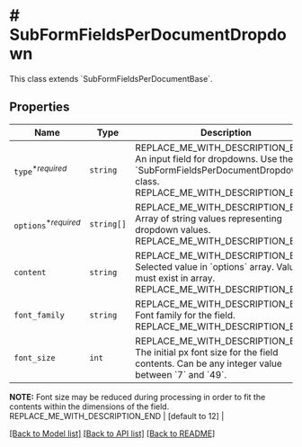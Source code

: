 # # SubFormFieldsPerDocumentDropdown

This class extends &#x60;SubFormFieldsPerDocumentBase&#x60;.

## Properties

Name | Type | Description | Notes
------------ | ------------- | ------------- | -------------
| `type`<sup>*_required_</sup> | ```string``` | REPLACE_ME_WITH_DESCRIPTION_BEGIN An input field for dropdowns. Use the &#x60;SubFormFieldsPerDocumentDropdown&#x60; class. REPLACE_ME_WITH_DESCRIPTION_END |  [default to 'dropdown'] |
| `options`<sup>*_required_</sup> | ```string[]``` | REPLACE_ME_WITH_DESCRIPTION_BEGIN Array of string values representing dropdown values. REPLACE_ME_WITH_DESCRIPTION_END |  |
| `content` | ```string``` | REPLACE_ME_WITH_DESCRIPTION_BEGIN Selected value in &#x60;options&#x60; array. Value must exist in array. REPLACE_ME_WITH_DESCRIPTION_END |  |
| `font_family` | ```string``` | REPLACE_ME_WITH_DESCRIPTION_BEGIN Font family for the field. REPLACE_ME_WITH_DESCRIPTION_END |  |
| `font_size` | ```int``` | REPLACE_ME_WITH_DESCRIPTION_BEGIN The initial px font size for the field contents. Can be any integer value between &#x60;7&#x60; and &#x60;49&#x60;.

**NOTE:** Font size may be reduced during processing in order to fit the contents within the dimensions of the field. REPLACE_ME_WITH_DESCRIPTION_END |  [default to 12] |

[[Back to Model list]](../../README.md#models) [[Back to API list]](../../README.md#endpoints) [[Back to README]](../../README.md)
